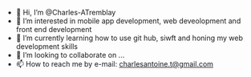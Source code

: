 - 👋 Hi, I’m @Charles-ATremblay
- 👀 I’m interested in mobile app development, web deveolopment and front end development
- 🌱 I’m currently learning how to use git hub, siwft and honing my web development skills
- 💞️ I’m looking to collaborate on ...
- 📫 How to reach me by e-mail: charlesantoine.t@gmail.com

<!---
Charles-ATremblay/Charles-ATremblay is a ✨ special ✨ repository because its `README.md` (this file) appears on your GitHub profile.
You can click the Preview link to take a look at your changes.
--->
